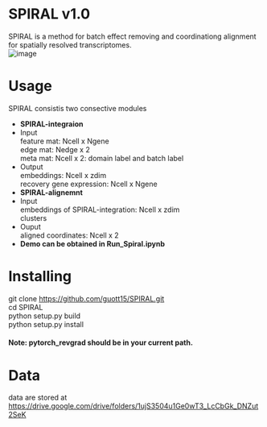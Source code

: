 # SPIRAL v1.0
SPIRAL is a method for batch effect removing and coordinationg alignment for spatially resolved transcriptomes.  
![image](https://user-images.githubusercontent.com/17848453/183861675-b8b63081-83f3-4957-a3f8-0b822a4980cd.png)
# Usage
SPIRAL consistis two consective modules  
* **SPIRAL-integraion**    
 * Input  
   feature mat: Ncell x Ngene    
   edge mat: Nedge x 2    
   meta mat: Ncell x 2: domain label and batch label  
* Output  
   embeddings: Ncell x zdim  
   recovery gene expression: Ncell x Ngene  
* **SPIRAL-alignemnt**  
 * Input    
   embeddings of SPIRAL-integration: Ncell x zdim  
   clusters  
 * Ouput  
   aligned coordinates: Ncell x 2  
* **Demo can be obtained in Run_Spiral.ipynb**
# Installing
git clone https://github.com/guott15/SPIRAL.git  
cd SPIRAL  
python setup.py build  
python setup.py install  
#### Note: pytorch_revgrad should be in your current path.
# Data
data are stored at https://drive.google.com/drive/folders/1ujS3504u1Ge0wT3_LcCbGk_DNZut2SeK
